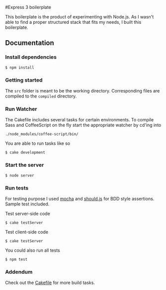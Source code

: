 #Express 3 boilerplate

This boilerplate is the product of experimenting with Node.js. As I wasn't able to find a proper structured stack that fits my needs, I built this boilerplate.


## Documentation


### Install dependencies

`$ npm install`


### Getting started

The `src` folder is meant to be the working directory. Corresponding files are compiled to the `compiled` directory.


### Run Watcher

The Cakefile includes several tasks for certain environments. To compile Sass and CoffeeScript on the fly start the appropriate watcher by cd'ing into

`./node_modules/coffee-script/bin/`

You are able to run tasks like so

`$ cake development`


### Start the server

`$ node server`


### Run tests

For testing purpose I used [mocha](http://visionmedia.github.com/mocha/) and [should.js](https://github.com/visionmedia/should.js) for BDD style assertions. Sample test included.

Test server-side code

`$ cake testServer`

Test client-side code

`$ cake testServer`

You could also run all tests

`$ npm test`


### Addendum

Check out the [Cakefile](https://github.com/jonykrause/node-express-coffee-jade-sass-mocha/blob/master/Cakefile) for more build tasks.












